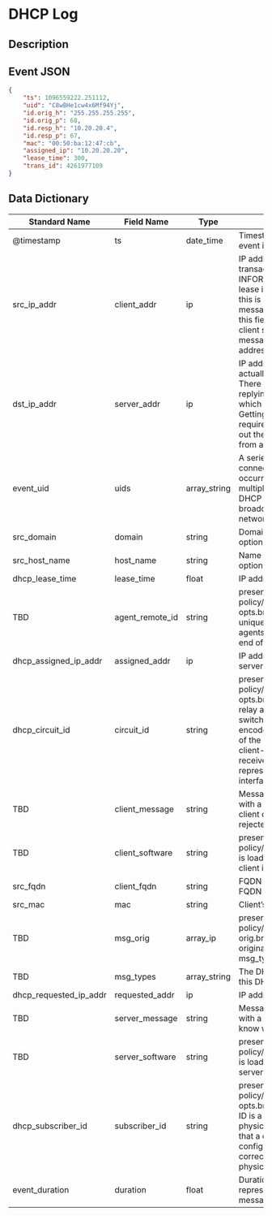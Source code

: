 # DHCP Log

## Description

## Event JSON

```json
{
    "ts": 1096559222.251112,
    "uid": "C8wBHe1cw4x6Mf94Yj",
    "id.orig_h": "255.255.255.255",
    "id.orig_p": 68,
    "id.resp_h": "10.20.20.4",
    "id.resp_p": 67,
    "mac": "00:50:ba:12:47:cb",
    "assigned_ip": "10.20.20.20",
    "lease_time": 300,
    "trans_id": 4261977109
}
```

## Data Dictionary

|	        Standard Name       	|            Field Name             |       	    Type            	|   	    Description          	|	     Sample Value           	|
|	-------------------------------	|	-------------------------------	|	-------------------------------	|	-------------------------------	|	-------------------------------	|
|     @timestamp     |     ts               |     date_time     |        Timestamp of the beginning of the event in epoch format     |     `1300475167.096535`  |
|     src_ip_addr     |     client_addr     |     ip     |     IP address of the client. If a transaction is only a client sending INFORM messages then there is no lease information exchanged so this is helpful to know who sent the messages. Getting an address in this field does require that the client sources at least one DHCP message using a non-broadcast address.    |   `10.1.1.1`  |
|     dst_ip_addr     |     server_addr     |     ip     |     IP address of the server involved in actually handing out the lease. There could be other servers replying with OFFER messages which won’t be represented here. Getting an address in this field also requires that the server handing out the lease also sources packets from a non-broadcast IP address    |   `10.2.2.2`  |
|     event_uid     |     uids     |     array_string     |     A series of unique identifiers of the connections over which DHCP is occurring. This behavior with multiple connections is unique to DHCP because of the way it uses broadcast packets on local networks. |     ``     |
|     src_domain     |     domain     |     string     |     Domain given by the server in option 15.  |   `somedomain.local`    |
|     src_host_name     |     host_name     |     string     |     Name given by client in Hostname option 12.    |  `somegreat-hostname` |
|     dhcp_lease_time     |     lease_time     |     float     |     IP address lease interval. |  `6` |
|     TBD     |     agent_remote_id     |     string     |          present if policy/protocols/dhcp/sub-opts.bro is loaded A globally unique identifier added by relay agents to identify the remote host end of the circuit."     |     |
|     dhcp_assigned_ip_addr     |     assigned_addr     |     ip     |     IP address assigned by the DHCP server.     |  `10.3.3.3`   |
|     dhcp_circuit_id     |     circuit_id     |     string     |          present if policy/protocols/dhcp/sub-opts.bro is loaded Added by DHCP relay agents which terminate switched or permanent circuits. It encodes an agent-local identifier of the circuit from which a DHCP client-to-server packet was received. Typically it should represent a router or switch interface number."     |     |
|     TBD     |     client_message     |     string     |     Message typically accompanied with a DHCP_DECLINE so the client can tell the server why it rejected an address.     |     |
|     TBD     |     client_software     |     string     |          present if policy/protocols/dhcp/software.bro is loaded Software reported by the client in the vendor_class option."     |   `Cisco Systems, Inc. IP Phone CP-8945`  |
|     src_fqdn     |     client_fqdn     |     string     |     FQDN given by client in Client FQDN option 81.     |   `somegreat-hostname.somedomain.local`  |
|     src_mac     |     mac     |     string     |     Client’s hardware address.     |  `aa:bb:cc:dd:ee:ff`   |
|     TBD     |     msg_orig     |     array_ip     |          present if policy/protocols/dhcp/msg-orig.bro is loaded The address that originated each message from the msg_types field."     |    `[ "0.0.0.0", "0.0.0.0", "0.0.0.0", "0.0.0.0", "192.168.254.1", "192.168.254.1", "192.168.254.1", "192.168.254.1"  ]` |
|     TBD     |     msg_types     |     array_string     |     The DHCP message types seen by this DHCP transaction     |   `INFORM`    |
|     dhcp_requested_ip_addr     |     requested_addr     |     ip     |     IP address requested by the client.     |  `1.1.1.1`   |
|     TBD     |     server_message     |     string     |     Message typically accompanied with a DHCP_NAK to let the client know why it rejected the request.     |   `requested address is incorrect`  |
|     TBD     |     server_software     |     string     |          present if policy/protocols/dhcp/software.bro is loaded Software reported by the server in the vendor_class option."     |   `PXEClient`  |
|     dhcp_subscriber_id     |     subscriber_id     |     string     |          present if policy/protocols/dhcp/sub-opts.bro is loaded The subscriber ID is a value independent of the physical network configuration so that a customer’s DHCP configuration can be given to them correctly no matter where they are physically connected."     |     |
|     event_duration     |     duration     |     float     |     Duration of the DHCP "session" representing the time from the first message to the last.     |     |